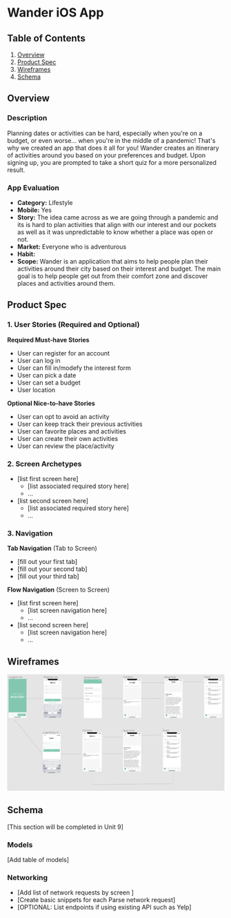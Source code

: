 # Wander iOS App

## Table of Contents
1. [Overview](#Overview)
1. [Product Spec](#Product-Spec)
1. [Wireframes](#Wireframes)
2. [Schema](#Schema)

## Overview
### Description
Planning dates or activities can be hard, especially when you're on a budget, or even worse... when you're in the middle of a pandemic! That's why we created an app that does it all for you! Wander creates an itinerary of activities around you based on your preferences and budget. Upon signing up, you are prompted to take a short quiz for a more personalized result.

### App Evaluation

- **Category:** Lifestyle
- **Mobile:** Yes
- **Story:** The idea came across as we are going through a pandemic and its is hard to plan activities that align with our interest and our pockets as well as it was unpredictable to know whether a place was open or not. 
- **Market:** Everyone who is adventurous 
- **Habit:** 
- **Scope:** Wander is an application that aims to help people plan their activities around their city based on their interest and budget. The main goal is to help people get out from their comfort zone and discover places and activities around them. 

## Product Spec

### 1. User Stories (Required and Optional)

**Required Must-have Stories**

* User can register for an account
* User can log in
* User can fill in/modefy the interest form
* User can pick a date
* User can set a budget
* User location

**Optional Nice-to-have Stories**

* User can opt to avoid an activity 
* User can keep track their previous activities
* User can favorite places and activities
* User can create their own activities
* User can review the place/activity

### 2. Screen Archetypes

* [list first screen here]
   * [list associated required story here]
   * ...
* [list second screen here]
   * [list associated required story here]
   * ...

### 3. Navigation

**Tab Navigation** (Tab to Screen)

* [fill out your first tab]
* [fill out your second tab]
* [fill out your third tab]

**Flow Navigation** (Screen to Screen)

* [list first screen here]
   * [list screen navigation here]
   * ...
* [list second screen here]
   * [list screen navigation here]
   * ...

## Wireframes
<img src="wireframe.png" width=600>


## Schema 
[This section will be completed in Unit 9]
### Models
[Add table of models]
### Networking
- [Add list of network requests by screen ]
- [Create basic snippets for each Parse network request]
- [OPTIONAL: List endpoints if using existing API such as Yelp]

